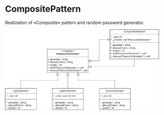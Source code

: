 # CompositePattern
Realization of «Composite» pattern and random password generator.

![Image alt](https://github.com/igorlysov/CompositePattern/raw/master/Composite.png)
